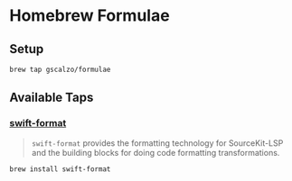 # Homebrew Formulae

## Setup

```bash
brew tap gscalzo/formulae
```

## Available Taps

### [swift-format](https://github.com/apple/swift-format)
> `swift-format` provides the formatting technology for SourceKit-LSP and the building blocks for doing code formatting transformations.

```bash
brew install swift-format
```
